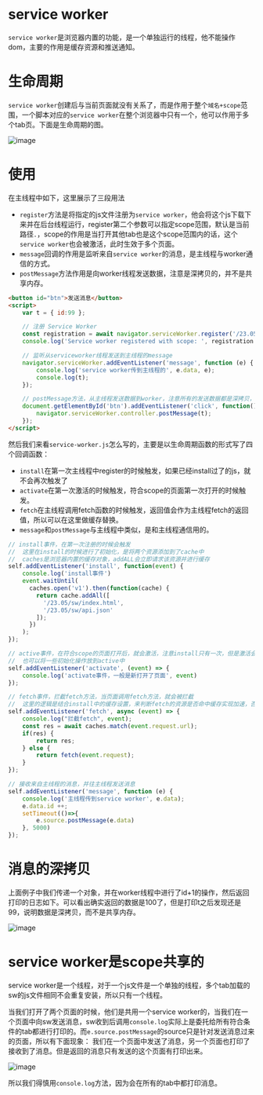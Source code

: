 # service worker
`service worker`是浏览器内置的功能，是一个单独运行的线程，他不能操作dom，主要的作用是缓存资源和推送通知。

# 生命周期
`service worker`创建后与当前页面就没有关系了，而是作用于整个`域名+scope`范围，一个脚本对应的`service worker`在整个浏览器中只有一个，他可以作用于多个tab页。下面是生命周期的图。

![image](https://i.imgur.com/Cq1Kexp.png)
# 使用
在主线程中如下，这里展示了三段用法
- `register`方法是将指定的js文件注册为`service worker`，他会将这个js下载下来并在后台线程运行，register第二个参数可以指定scope范围，默认是当前路径`.`，scope的作用是当打开其他tab也是这个scope范围内的话，这个`service worker`也会被激活，此时生效于多个页面。
- `message`回调的作用是监听来自`service worker`的消息，是主线程与worker通信的方式。
- `postMessage`方法作用是向worker线程发送数据，注意是深拷贝的，并不是共享内存。
```html
<button id="btn">发送消息</button>
<script>
    var t = { id:99 };

    // 注册 Service Worker
    const registration = await navigator.serviceWorker.register('/23.05/sw/service-worker.js');
    console.log('Service worker registered with scope: ', registration.scope);

    // 监听从serviceworker线程发送到主线程的message
    navigator.serviceWorker.addEventListener('message', function (e) {
        console.log('service worker传到主线程的', e.data, e); 
        console.log(t);
    });

    // postMessage方法，从主线程发送数据到worker，注意所有的发送数据都是深拷贝，而不是共享内存。避免并发问题
    document.getElementById('btn').addEventListener('click', function() {
        navigator.serviceWorker.controller.postMessage(t);
    });
</script>
```
然后我们来看`service-worker.js`怎么写的，主要是以生命周期函数的形式写了四个回调函数：
- `install`在第一次主线程中register的时候触发，如果已经install过了的js，就不会再次触发了
- `activate`在第一次激活的时候触发，符合scope的页面第一次打开的时候触发。
- `fetch`在主线程调用fetch函数的时候触发，返回值会作为主线程fetch的返回值，所以可以在这里做缓存替换。
- `message`和`postMessage`与主线程中类似，是和主线程通信用的。
```js
// install事件，在第一次注册的时候会触发
//  这里在install的时候进行了初始化，是将两个资源添加到了cache中
//  caches是浏览器内置的缓存对象，addALL会立即请求该资源并进行缓存
self.addEventListener('install', function(event) {
    console.log('install事件')
    event.waitUntil(
      caches.open('v1').then(function(cache) {
        return cache.addAll([
          '/23.05/sw/index.html',
          '/23.05/sw/api.json'
        ]);
      })
    );
});

// active事件，在符合scope的页面打开后，就会激活，注意install只有一次，但是激活会有很多个页面激活
//  也可以将一些初始化操作放到active中
self.addEventListener('activate', (event) => {
    console.log('activate事件，一般是新打开了页面', event)
});

// fetch事件，拦截fetch方法，当页面调用fetch方法，就会被拦截
//  这里的逻辑是结合install中的缓存设置，来判断fetch的资源是否命中缓存实现加速，否则才真正调用fetch
self.addEventListener('fetch', async (event) => {
    console.log("拦截fetch", event);
    const res = await caches.match(event.request.url);
    if(res) {
        return res;
    } else {
        return fetch(event.request); 
    }
});

// 接收来自主线程的消息，并往主线程发送消息
self.addEventListener('message', function (e) {
    console.log('主线程传到service worker', e.data);
    e.data.id ++;
    setTimeout(()=>{
        e.source.postMessage(e.data)
    }, 5000)
});
```
# 消息的深拷贝
上面例子中我们传递一个对象，并在worker线程中进行了id+1的操作，然后返回打印的日志如下。可以看出确实返回的数据是100了，但是打印t之后发现还是99，说明数据是深拷贝，而不是共享内存。

![image](https://i.imgur.com/k6CjbJ9.png)

# service worker是scope共享的
service worker是一个线程，对于一个js文件是一个单独的线程，多个tab加载的sw的js文件相同不会重复安装，所以只有一个线程。

当我们打开了两个页面的时候，他们是共用一个service worker的，当我们在一个页面中向sw发送消息，sw收到后调用`console.log`实际上是委托给所有符合条件的tab都进行打印的。而`e.source.postMessage`的source只是针对发送消息过来的页面，所以有下面现象：
我们在一个页面中发送了消息，另一个页面也打印了接收到了消息。但是返回的消息只有发送的这个页面有打印出来。

![image](https://i.imgur.com/1lyHRrH.png)

所以我们得慎用`console.log`方法，因为会在所有的tab中都打印消息。